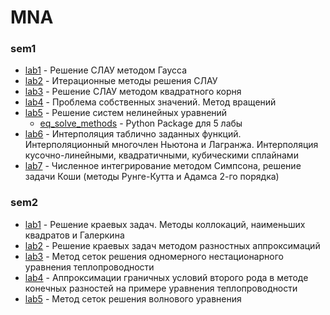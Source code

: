 # MNA
### sem1
- [lab1](https://github.com/SingularityUrBrain/MNA/tree/master/sem1/lab1) - Решение СЛАУ методом Гаусса
- [lab2](https://github.com/SingularityUrBrain/MNA/tree/master/sem1/lab2) - Итерационные методы решения СЛАУ
- [lab3](https://github.com/SingularityUrBrain/MNA/tree/master/sem1/lab3) - Решение СЛАУ методом квадратного корня
- [lab4](https://github.com/SingularityUrBrain/MNA/tree/master/sem1/lab4) - Проблема собственных значений. Метод вращений
- [lab5](https://github.com/SingularityUrBrain/MNA/tree/master/sem1/lab5) - Решение систем нелинейных уравнений
  - [eq_solve_methods](https://github.com/SingularityUrBrain/MNA/tree/master/sem1/eq_solve_methods) - Python Package для 5 лабы
- [lab6](https://github.com/SingularityUrBrain/MNA/tree/master/sem1/lab6) - Интерполяция таблично заданных функций. Интерполяционный многочлен Ньютона и Лагранжа. Интерполяция кусочно-линейными, квадратичными, кубическими сплайнами
- [lab7](https://github.com/SingularityUrBrain/MNA/tree/master/sem1/lab7) - Численное интегрирование методом Симпсона, решение задачи Коши (методы Рунге-Кутта и Адамса 2-го порядка)
### sem2
- [lab1](https://github.com/SingularityUrBrain/MNA/tree/master/sem2/lab1) - Решение краевых задач. Методы коллокаций, наименьших квадратов и Галеркина
- [lab2](https://github.com/SingularityUrBrain/MNA/tree/master/sem2/lab2) - Решение краевых задач методом разностных аппроксимаций
- [lab3](https://github.com/SingularityUrBrain/MNA/tree/master/sem2/lab3) - Метод сеток решения одномерного нестационарного уравнения теплопроводности
- [lab4](https://github.com/SingularityUrBrain/MNA/tree/master/sem2/lab4) - Аппроксимации граничных условий второго рода в методе конечных разностей на примере уравнения теплопроводности
- [lab5](https://github.com/SingularityUrBrain/MNA/tree/master/sem2/lab5) - Метод сеток решения волнового уравнения
